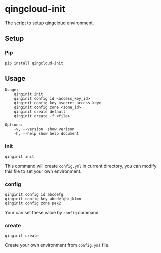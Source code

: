 # qingcloud-init
The script to setup qingcloud environment.

## Setup

### Pip

```
pip install qingcloud-init
```

## Usage

```
Usage:
    qinginit init
    qinginit config id <access_key_id>
    qinginit config key <secret_access_key>
    qinginit config zone <zone_id>
    qinginit create default
    qinginit create -f <file>

Options:
    -v, --version  show verison
    -h, --help show help document
```

### init

```
qinginit init
```

This command will create `config.yml` in current directory, you can modify this file to set your own environment.

### config

```
qinginit config id abcdefg
qinginit config key abcdefghijklmn
qinginit config zone pek2
```

Your can set these value by `config` command.

### create

```
qinginit create
```

Create your own environment from `config.yml` file.